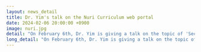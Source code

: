 ```yaml
---
layout: news_detail
title: Dr. Yim's talk on the Nuri Curriculum web portal 
date: 2024-02-06 20:00:00 +0900
image: nuri.jpg
detail: "On February 6th, Dr. Yim is giving a talk on the topic of 'Secrets of Child Brain Development:Bilingualism'. You can find her lecture on the Nuri Curriculum web portal, which is under the Ministry of Education."
long_detail: "On February 6th, Dr. Yim is giving a talk on the topic of 'Secrets of Child Brain Development:Bilingualism'. You can find her lecture on the Nuri Curriculum web portal, which is under the Ministry of Education."
---
```


